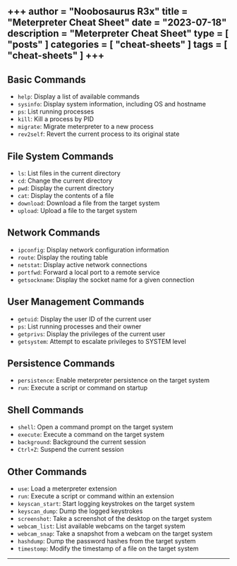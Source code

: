 +++
author = "Noobosaurus R3x"
title = "Meterpreter Cheat Sheet"
date = "2023-07-18"
description = "Meterpreter Cheat Sheet"
type = [
    "posts"
]
categories = [
    "cheat-sheets"
]
tags = [
    "cheat-sheets"
]
+++
---
## Basic Commands

-   `help`: Display a list of available commands
-   `sysinfo`: Display system information, including OS and hostname
-   `ps`: List running processes
-   `kill`: Kill a process by PID
-   `migrate`: Migrate meterpreter to a new process
-   `rev2self`: Revert the current process to its original state

## File System Commands

-   `ls`: List files in the current directory
-   `cd`: Change the current directory
-   `pwd`: Display the current directory
-   `cat`: Display the contents of a file
-   `download`: Download a file from the target system
-   `upload`: Upload a file to the target system

## Network Commands

-   `ipconfig`: Display network configuration information
-   `route`: Display the routing table
-   `netstat`: Display active network connections
-   `portfwd`: Forward a local port to a remote service
-   `getsockname`: Display the socket name for a given connection

## User Management Commands

-   `getuid`: Display the user ID of the current user
-   `ps`: List running processes and their owner
-   `getprivs`: Display the privileges of the current user
-   `getsystem`: Attempt to escalate privileges to SYSTEM level

## Persistence Commands

-   `persistence`: Enable meterpreter persistence on the target system
-   `run`: Execute a script or command on startup

## Shell Commands

-   `shell`: Open a command prompt on the target system
-   `execute`: Execute a command on the target system
-   `background`: Background the current session
-   `Ctrl+Z`: Suspend the current session

## Other Commands

-   `use`: Load a meterpreter extension
-   `run`: Execute a script or command within an extension
-   `keyscan_start`: Start logging keystrokes on the target system
-   `keyscan_dump`: Dump the logged keystrokes
-   `screenshot`: Take a screenshot of the desktop on the target system
-   `webcam_list`: List available webcams on the target system
-   `webcam_snap`: Take a snapshot from a webcam on the target system
-   `hashdump`: Dump the password hashes from the target system
-   `timestomp`: Modify the timestamp of a file on the target system
---